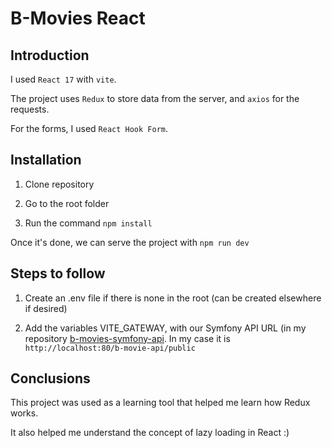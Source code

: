 # B-Movies React

## Introduction

I used `React 17` with `vite`.

The project uses `Redux` to store data from the server, and `axios` for the requests.

For the forms, I used `React Hook Form`.


## Installation

1) Clone repository
 
2) Go to the root folder

3) Run the command `npm install`

Once it's done, we can serve the project with `npm run dev`


## Steps to follow

1) Create an .env file if there is none in the root (can be created elsewhere if desired)

2) Add the variables VITE_GATEWAY, with our Symfony API URL (in my repository [b-movies-symfony-api](https://github.com/Knamer95/b-movies-symfony-api). In my case it is `http://localhost:80/b-movie-api/public`
	

## Conclusions

This project was used as a learning tool that helped me learn how Redux works.

It also helped me understand the concept of lazy loading in React :)
